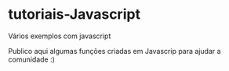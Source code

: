 # tutoriais-Javascript
Vários exemplos com javascript

Publico aqui algumas funções criadas em Javascrip para ajudar a comunidade :)

